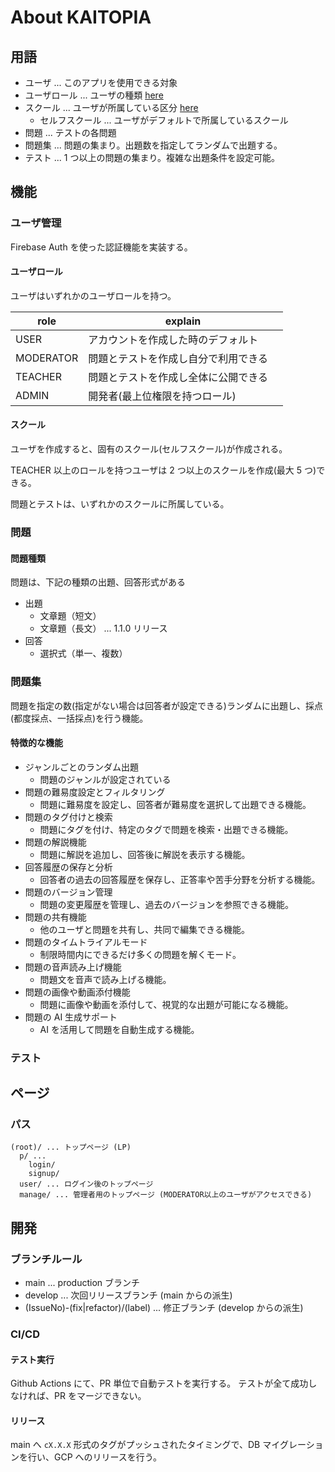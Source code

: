 # About KAITOPIA

## 用語

- ユーザ ... このアプリを使用できる対象
- ユーザロール ... ユーザの種類 [here](#ユーザロール)
- スクール ... ユーザが所属している区分 [here](#スクール)
  - セルフスクール ... ユーザがデフォルトで所属しているスクール
- 問題 ... テストの各問題
- 問題集 ... 問題の集まり。出題数を指定してランダムで出題する。
- テスト ... 1 つ以上の問題の集まり。複雑な出題条件を設定可能。

## 機能

### ユーザ管理

Firebase Auth を使った認証機能を実装する。

#### ユーザロール

ユーザはいずれかのユーザロールを持つ。

| role      | explain                                |
| --------- | -------------------------------------- |
| USER      | アカウントを作成した時のデフォルト     |
| MODERATOR | 問題とテストを作成し自分で利用できる   |
| TEACHER   | 問題とテストを作成し全体に公開できる　 |
| ADMIN     | 開発者(最上位権限を持つロール)         |

#### スクール

ユーザを作成すると、固有のスクール(セルフスクール)が作成される。

TEACHER 以上のロールを持つユーザは 2 つ以上のスクールを作成(最大 5 つ)できる。

問題とテストは、いずれかのスクールに所属している。

### 問題

#### 問題種類

問題は、下記の種類の出題、回答形式がある

- 出題
  - 文章題（短文）
  - 文章題（長文） ... 1.1.0 リリース
- 回答
  - 選択式（単一、複数）

### 問題集

問題を指定の数(指定がない場合は回答者が設定できる)ランダムに出題し、採点(都度採点、一括採点)を行う機能。

#### 特徴的な機能

- ジャンルごとのランダム出題
  - 問題のジャンルが設定されている
- 問題の難易度設定とフィルタリング
  - 問題に難易度を設定し、回答者が難易度を選択して出題できる機能。
- 問題のタグ付けと検索
  - 問題にタグを付け、特定のタグで問題を検索・出題できる機能。
- 問題の解説機能
  - 問題に解説を追加し、回答後に解説を表示する機能。
- 回答履歴の保存と分析
  - 回答者の過去の回答履歴を保存し、正答率や苦手分野を分析する機能。
- 問題のバージョン管理
  - 問題の変更履歴を管理し、過去のバージョンを参照できる機能。
- 問題の共有機能
  - 他のユーザと問題を共有し、共同で編集できる機能。
- 問題のタイムトライアルモード
  - 制限時間内にできるだけ多くの問題を解くモード。
- 問題の音声読み上げ機能
  - 問題文を音声で読み上げる機能。
- 問題の画像や動画添付機能
  - 問題に画像や動画を添付して、視覚的な出題が可能になる機能。
- 問題の AI 生成サポート
  - AI を活用して問題を自動生成する機能。

### テスト

## ページ

### パス

```plain
(root)/ ... トップページ (LP)
  p/ ...
    login/
    signup/
  user/ ... ログイン後のトップページ
  manage/ ... 管理者用のトップページ (MODERATOR以上のユーザがアクセスできる)
```

## 開発

### ブランチルール

- main ... production ブランチ
- develop ... 次回リリースブランチ (main からの派生)
- (IssueNo)-(fix|refactor)/(label) ... 修正ブランチ (develop からの派生)

### CI/CD

#### テスト実行

Github Actions にて、PR 単位で自動テストを実行する。
テストが全て成功しなければ、PR をマージできない。

#### リリース

main へ `cX.X.X` 形式のタグがプッシュされたタイミングで、DB マイグレーションを行い、GCP へのリリースを行う。
